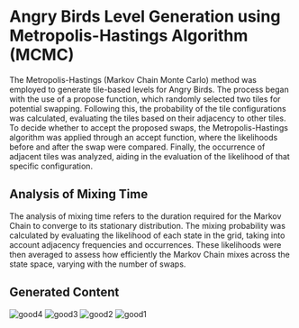 # Angry Birds Level Generation using Metropolis-Hastings Algorithm (MCMC)

The Metropolis-Hastings (Markov Chain Monte Carlo) method was employed to generate tile-based levels for Angry Birds. 
The process began with the use of a propose function, which randomly selected two tiles for potential swapping. 
Following this, the probability of the tile configurations was calculated, evaluating the tiles based on their adjacency to other tiles. 
To decide whether to accept the proposed swaps, the Metropolis-Hastings algorithm was applied through an accept function, where the likelihoods before and after the swap were compared. 
Finally, the occurrence of adjacent tiles was analyzed, aiding in the evaluation of the likelihood of that specific configuration.


## Analysis of Mixing Time
The analysis of mixing time refers to the duration required for the Markov Chain to converge to its stationary distribution. The mixing probability was calculated by evaluating the likelihood of each state in the grid, taking into account adjacency frequencies and occurrences. These likelihoods were then averaged to assess how efficiently the Markov Chain mixes across the state space, varying with the number of swaps.

## Generated Content
![good4](https://github.com/user-attachments/assets/b477f5df-fd7d-43f1-ab8f-7e1a012f4a3d)
![good3](https://github.com/user-attachments/assets/721d3478-1dc3-4bdb-80d8-751648860647)
![good2](https://github.com/user-attachments/assets/eaca283a-3805-437f-bba2-347d4cd71e85)
![good1](https://github.com/user-attachments/assets/f4e4cf78-7e2d-4c91-b570-840f25e8283f)
